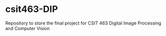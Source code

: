 # csit463-DIP
Repository to store the final project for CSIT 463 Digital Image Processing and Computer Vision
